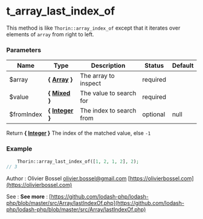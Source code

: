 # t_array_last_index_of

This method is like `Thorin::array_index_of` except that it iterates over elements of
`array` from right to left.



### Parameters
Name  |  Type  |  Description  |  Status  |  Default
------------  |  ------------  |  ------------  |  ------------  |  ------------
$array  |  **{ [Array](http://php.net/manual/en/language.types.array.php) }**  |  The array to inspect  |  required  |
$value  |  **{ [Mixed](http://php.net/manual/en/language.pseudo-types.php#language.types.mixed) }**  |  The value to search for  |  required  |
$fromIndex  |  **{ [Integer](http://php.net/manual/en/language.types.integer.php) }**  |  The index to search from  |  optional  |  null

Return **{ [Integer](http://php.net/manual/en/language.types.integer.php) }** The index of the matched value, else `-1`

### Example
```php
	Thorin::array_last_index_of([1, 2, 1, 2], 2);
// 3
```
Author : Olivier Bossel [olivier.bossel@gmail.com](mailto:olivier.bossel@gmail.com) [https://olivierbossel.com](https://olivierbossel.com)

See : **See more** : [https://github.com/lodash-php/lodash-php/blob/master/src/Array/lastIndexOf.php](https://github.com/lodash-php/lodash-php/blob/master/src/Array/lastIndexOf.php)